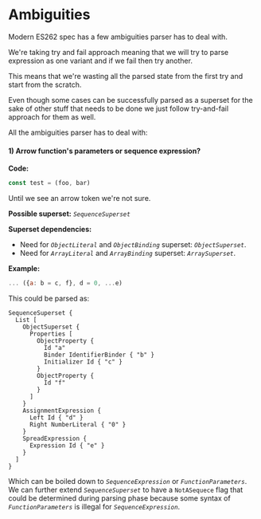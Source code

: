 # Ambiguities

Modern ES262 spec has a few ambiguities parser has to deal with.

We're taking try and fail approach meaning that we will try
to parse expression as one variant and if we fail then try another.

This means that we're wasting all the parsed state
from the first try and start from the scratch.

Even though some cases can be successfully parsed as a superset
for the sake of other stuff that needs to be done
we just follow try-and-fail approach for them as well.

All the ambiguities parser has to deal with:

#### 1) Arrow function's parameters or sequence expression?

**Code:**
```js
const test = (foo, bar)
```

Until we see an arrow token we're not sure.

**Possible superset:** _`SequenceSuperset`_

**Superset dependencies:**
- Need for _`ObjectLiteral`_ and _`ObjectBinding`_ superset: _`ObjectSuperset`_.
- Need for _`ArrayLiteral`_ and _`ArrayBinding`_ superset: _`ArraySuperset`_.

**Example:**
```js
... ({a: b = c, f}, d = 0, ...e)
```

This could be parsed as:
```
SequenceSuperset {
  List [
    ObjectSuperset {
      Properties [
        ObjectProperty {
          Id "a"
          Binder IdentifierBinder { "b" }
          Initializer Id { "c" }
        }
        ObjectProperty {
          Id "f"
        }
      ]
    }
    AssignmentExpression {
      Left Id { "d" }
      Right NumberLiteral { "0" }
    }
    SpreadExpression {
      Expression Id { "e" }
    }
  ]
}
```

Which can be boiled down to _`SequenceExpression`_ or _`FunctionParameters`_.
We can further extend _`SequenceSuperset`_ to have a `NotASequece` flag that could be determined during parsing phase
because some syntax of _`FunctionParameters`_ is illegal for _`SequenceExpression`_.
